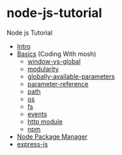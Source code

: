 # node-js-tutorial
Node js Tutorial
- [Intro](https://false-roadrunner-986.notion.site/Node-JS-05f3c50c5ecb4cf7a07c65895847d876)
- [Basics](https://github.com/dikshit-n/node-js-tutorial/tree/master/basic) (Coding With mosh)
  - [window-vs-global](https://github.com/dikshit-n/node-js-tutorial/blob/master/basic/docs/window-vs-global.js)
  - [modularity](https://github.com/dikshit-n/node-js-tutorial/blob/master/basic/docs/modularity.js)
  - [globally-available-parameters](https://github.com/dikshit-n/node-js-tutorial/blob/master/basic/docs/globally-available-parameters.js)
  - [parameter-reference](https://github.com/dikshit-n/node-js-tutorial/blob/master/basic/docs/parameter-reference.js)
  - [path](https://github.com/dikshit-n/node-js-tutorial/blob/master/basic/docs/path.js)
  - [os](https://github.com/dikshit-n/node-js-tutorial/blob/master/basic/docs/os.js)
  - [fs](https://github.com/dikshit-n/node-js-tutorial/blob/master/basic/docs/fs.js)
  - [events](https://github.com/dikshit-n/node-js-tutorial/blob/master/basic/docs/events.js)
  - [http module](https://github.com/dikshit-n/node-js-tutorial/blob/master/basic/docs/http.js)
  - [npm](https://github.com/dikshit-n/node-js-tutorial/blob/master/basic/docs/npm.js)
 - [Node Package Manager](https://github.com/dikshit-n/node-js-tutorial/tree/master/npm)
 - [express-js](https://github.com/dikshit-n/node-js-tutorial/tree/master/express-js)
